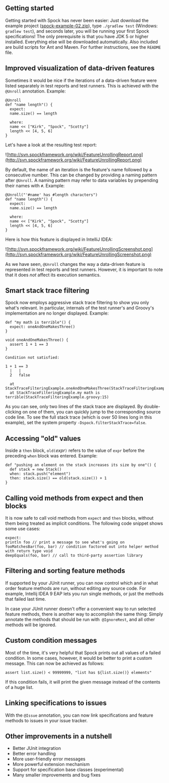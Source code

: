 ## Getting started ##

Getting started with Spock has never been easier: Just download the example project ([spock-example-02.zip](http://spock.googlecode.com/files/spock-example-0.2.zip)), type `./gradlew test` (Windows: `gradlew test`), and seconds later, you will be running your first Spock specifications! The only prerequisite is that you have JDK 5 or higher installed. Everything else will be downloaded automatically. Also included are build scripts for Ant and Maven. For further instructions, see the `README` file.

## Improved visualization of data-driven features ##

Sometimes it would be nice if the iterations of a data-driven feature were listed separately in test reports and test runners. This is achieved with the `@Unroll` annotation. Example:

```
@Unroll
def "name length"() {
  expect:
  name.size() == length

  where:
  name << ["Kirk", "Spock", "Scotty"]
  length << [4, 5, 6]
}
```

Let's have a look at the resulting test report:

![http://svn.spockframework.org/wiki/FeatureUnrollingReport.png](http://svn.spockframework.org/wiki/FeatureUnrollingReport.png)

By default, the name of an iteration is the feature's name followed by a consecutive number. This can be changed by providing a naming pattern after `@Unroll`. A naming pattern may refer to data variables by prepending their names with `#`. Example:

```
@Unroll("'#name' has #length characters")
def "name length"() {
  expect:
  name.size() == length

  where:
  name << ["Kirk", "Spock", "Scotty"]
  length << [4, 5, 6]
}
```

Here is how this feature is displayed in IntelliJ IDEA:

![http://svn.spockframework.org/wiki/FeatureUnrollingScreenshot.png](http://svn.spockframework.org/wiki/FeatureUnrollingScreenshot.png)

As we have seen, `@Unroll` changes the way a data-driven feature is represented in test reports and test runners. However, it is important to note that it does _not_ affect its execution semantics.

## Smart stack trace filtering ##

Spock now employs aggressive stack trace filtering to show you only what's relevant. In particular, internals of the test runner's and Groovy's implementation are no longer displayed. Example:

```
def "my math is terrible"() {
  expect: oneAndOneMakesThree()
}

void oneAndOneMakesThree() {
  assert 1 + 1 == 3
}
```

```
Condition not satisfied:

1 + 1 == 3
  |   |
  2   false

  at StackTraceFilteringExample.oneAndOneMakesThree(StackTraceFilteringExample.groovy:19)
  at StackTraceFilteringExample.my math is terrible(StackTraceFilteringExample.groovy:15)
```

As you can see, only two lines of the stack trace are displayed. By double-clicking on one of them, you can quickly jump to the corresponding source code line. To see the full stack trace (which is over 50 lines long in this example), set the system property `-Dspock.filterStackTrace=false`.

## Accessing "old" values ##

Inside a `then` block, `old(`_expr_`)` refers to the value of `expr` before the preceding `when` block was entered. Example:

```
def "pushing an element on the stack increases its size by one"() {
  def stack = new Stack()
  when: stack.push("element")
  then: stack.size() == old(stack.size()) + 1
}
```

## Calling void methods from expect and then blocks ##

It is now safe to call void methods from `expect` and `then` blocks, without them being treated as implicit conditions. The following code snippet shows some use cases:

```
expect:
println foo // print a message to see what's going on
fooMatchesBar(foo, bar) // condition factored out into helper method with return type void
deepEquals(foo, bar) // call to third-party assertion library
```

## Filtering and sorting feature methods ##

If supported by your JUnit runner, you can now control which and in what order feature methods are run, without editing any source code. For example,  Intellij IDEA 9 EAP lets you run single methods, or just the methods that failed last time.

In case your JUnit runner doesn't offer a convenient way to run selected feature methods, there is another way to accomplish the same thing: Simply annotate the methods that should be run with` @IgnoreRest`, and all other methods will be ignored.

## Custom condition messages ##

Most of the time, it's very helpful that Spock prints out all values of a failed condition. In some cases, however, it would be better to print a custom message. This can now be achieved as follows:

```
assert list.size() < 99999999, "list has ${list.size()} elements" 
```

If this condition fails, it will print the given message instead of the contents of a huge list.

## Linking specifications to issues ##

With the `@Issue` annotation, you can now link specifications and feature methods to issues in your issue tracker.

## Other improvements in a nutshell ##
  * Better JUnit integration
  * Better error handling
  * More user-friendly error messages
  * More powerful extension mechanism
  * Support for specification base classes (experimental)
  * Many smaller improvements and bug fixes
